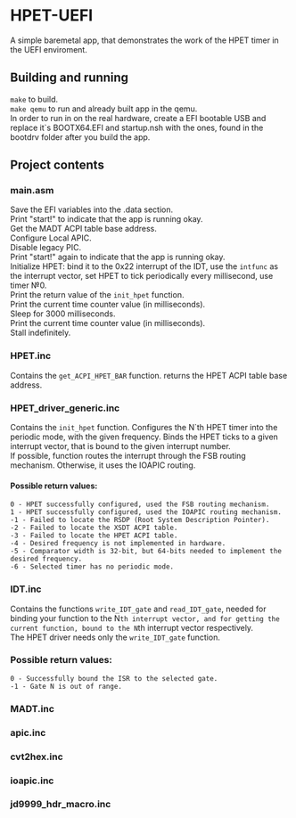 # HPET-UEFI
A simple baremetal app, that demonstrates the work of the HPET timer in the UEFI enviroment.

## Building and running
```make``` to build.  
```make qemu``` to run and already built app in the qemu.  
In order to run in on the real hardware, create a EFI bootable USB and replace it`s BOOTX64.EFI and startup.nsh with the ones, found in the bootdrv folder after you build the app.  

## Project contents
### main.asm
  Save the EFI variables into the .data section.  
  Print "start!" to indicate that the app is running okay.  
  Get the MADT ACPI table base address.  
  Configure Local APIC.  
  Disable legacy PIC.  
  Print "start!" again to indicate that the app is running okay.  
  Initialize HPET: bind it to the 0x22 interrupt of the IDT, use the ```intfunc``` as the interrupt vector, set HPET to tick periodically every millisecond, use timer №0.  
  Print the return value of the ```init_hpet``` function.  
  Print the current time counter value (in milliseconds).  
  Sleep for 3000 milliseconds.  
  Print the current time counter value (in milliseconds).  
  Stall indefinitely.  
### HPET.inc
  Contains the ```get_ACPI_HPET_BAR``` function. returns the HPET ACPI table base address.
### HPET_driver_generic.inc
  Contains the ```init_hpet``` function. Configures the N`th HPET timer into the periodic mode, with the given frequency. Binds the HPET ticks to a given interrupt vector, that is bound to the given interrupt number.  
  If possible, function routes the interrupt through the FSB routing mechanism. Otherwise, it uses the IOAPIC routing.
  #### Possible return values:
    0 - HPET successfully configured, used the FSB routing mechanism.  
    1 - HPET successfully configured, used the IOAPIC routing mechanism.  
    -1 - Failed to locate the RSDP (Root System Description Pointer).  
    -2 - Failed to locate the XSDT ACPI table.  
    -3 - Failed to locate the HPET ACPI table.  
    -4 - Desired frequency is not implemented in hardware.  
    -5 - Comparator width is 32-bit, but 64-bits needed to implement the desired frequency.  
    -6 - Selected timer has no periodic mode.  

### IDT.inc
  Contains the functions ```write_IDT_gate``` and ```read_IDT_gate```, needed for binding your function to the N`th interrupt vector, and for getting the current function, bound to the N`th interrupt vector respectively.  
  The HPET driver needs only the ```write_IDT_gate``` function.  
  ### Possible return values:
    0 - Successfully bound the ISR to the selected gate.
    -1 - Gate N is out of range.
    
### MADT.inc
### apic.inc
### cvt2hex.inc
### ioapic.inc
### jd9999_hdr_macro.inc
